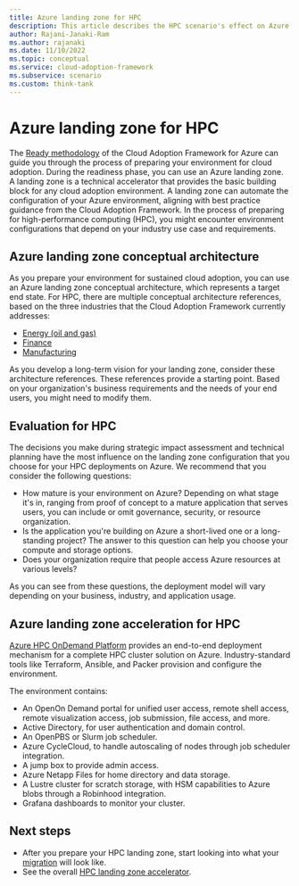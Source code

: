 ```yaml
---
title: Azure landing zone for HPC
description: This article describes the HPC scenario's effect on Azure landing zone design.
author: Rajani-Janaki-Ram
ms.author: rajanaki
ms.date: 11/10/2022
ms.topic: conceptual
ms.service: cloud-adoption-framework
ms.subservice: scenario
ms.custom: think-tank
---
```


# Azure landing zone for HPC

The [Ready methodology](../../ready/index.md) of the Cloud Adoption Framework for Azure can guide you through the process of preparing your environment for cloud adoption. During the readiness phase, you can use an Azure landing zone. A landing zone is a technical accelerator that provides the basic building block for any cloud adoption environment. A landing zone can automate the configuration of your Azure environment, aligning with best practice guidance from the Cloud Adoption Framework. In the process of preparing for high-performance computing (HPC), you might encounter environment configurations that depend on your industry use case and requirements.

## Azure landing zone conceptual architecture

As you prepare your environment for sustained cloud adoption, you can use an Azure landing zone conceptual architecture, which represents a target end state. For HPC, there are multiple conceptual architecture references, based on the three industries that the Cloud Adoption Framework currently addresses:

- [Energy (oil and gas)](../azure-hpc/energy/compute.md#use-case-and-reference-architecture-for-seismic-processing)
- [Finance](../azure-hpc/azure-hpc-landing-zone-accelator.md#example-conceptual-energy-reference-architecture)
- [Manufacturing](./azure-hpc-landing-zone-accelator.md#example-conceptual-manufacturing-reference-architecture)

As you develop a long-term vision for your landing zone, consider these architecture references. These references provide a starting point. Based on your organization's business requirements and the needs of your end users, you might need to modify them.

## Evaluation for HPC

The decisions you make during strategic impact assessment and technical planning have the most influence on the landing zone configuration that you choose for your HPC deployments on Azure. We recommend that you consider the following questions:

- How mature is your environment on Azure? Depending on what stage it's in, ranging from proof of concept to a mature application that serves users, you can include or omit governance, security, or resource organization.
- Is the application you're building on Azure a short-lived one or a long-standing project? The answer to this question can help you choose your compute and storage options.
- Does your organization require that people access Azure resources at various levels?

As you can see from these questions, the deployment model will vary depending on your business, industry, and application usage.

## Azure landing zone acceleration for HPC

[Azure HPC OnDemand Platform](https://azure.github.io/az-hop) provides an end-to-end deployment mechanism for a complete HPC cluster solution on Azure. Industry-standard tools like Terraform, Ansible, and Packer provision and configure the environment. 

The environment contains:

- An OpenOn Demand portal for unified user access, remote shell access, remote visualization access, job submission, file access, and more.
- Active Directory, for user authentication and domain control.
- An OpenPBS or Slurm job scheduler.
- Azure CycleCloud, to handle autoscaling of nodes through job scheduler integration.
- A jump box to provide admin access.
- Azure Netapp Files for home directory and data storage.
- A Lustre cluster for scratch storage, with HSM capabilities to Azure blobs through a Robinhood integration.
- Grafana dashboards to monitor your cluster.

## Next steps

- After you prepare your HPC landing zone, start looking into what your [migration](./migrate.md) will look like.
- See the overall [HPC landing zone accelerator](../azure-hpc/azure-hpc-landing-zone-accelator.md).
